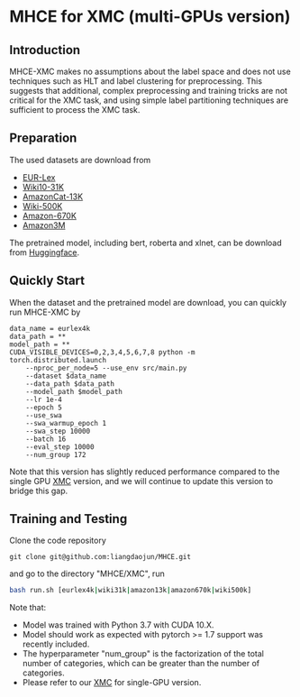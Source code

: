 # MHCE for XMC (multi-GPUs version)

## Introduction
MHCE-XMC makes no assumptions about the label space and does not use techniques such as HLT and label clustering for preprocessing. This suggests that additional, complex preprocessing and training tricks are not critical for the XMC task, and using simple label partitioning techniques are sufficient to process the XMC task.

## Preparation
The used datasets are download from 
* [EUR-Lex](https://drive.google.com/open?id=1iPGbr5-z2LogtMFG1rwwekV_aTubvAb2)
* [Wiki10-31K](https://drive.google.com/open?id=1Tv4MHQzDWTUC9hRFihRhG8_jt1h0VhnR)
* [AmazonCat-13K](https://drive.google.com/open?id=1VwHAbri6y6oh8lkpZ6sSY_b1FRNnCLFL)
* [Wiki-500K](https://drive.google.com/open?id=1bGEcCagh8zaDV0ZNGsgF0QtwjcAm0Afk)
* [Amazon-670K](https://drive.google.com/open?id=1Xd4BPFy1RPmE7MEXMu77E2_xWOhR1pHW)
* [Amazon3M](https://drive.google.com/open?id=187vt5vAkGI2mS2WOMZ2Qv48YKSjNbQv4) 

The pretrained model, including bert, roberta and xlnet, can be download from [Huggingface](https://huggingface.co).

## Quickly Start
When the dataset and the pretrained model are download, you can quickly run MHCE-XMC by
```shell script
data_name = eurlex4k
data_path = **
model_path = **
CUDA_VISIBLE_DEVICES=0,2,3,4,5,6,7,8 python -m torch.distributed.launch 
    --nproc_per_node=5 --use_env src/main.py
    --dataset $data_name 
    --data_path $data_path 
    --model_path $model_path 
    --lr 1e-4 
    --epoch 5 
    --use_swa 
    --swa_warmup_epoch 1 
    --swa_step 10000 
    --batch 16 
    --eval_step 10000
    --num_group 172 
```
Note that this version has slightly reduced performance compared to the single GPU [XMC](https://github.com/liangdaojun/MHCE/blob/main/XMC) version, and we will continue to update this version to bridge this gap.

## Training and Testing
Clone the code repository
```git
git clone git@github.com:liangdaojun/MHCE.git
```

and go to the directory "MHCE/XMC", run
```bash
bash run.sh [eurlex4k|wiki31k|amazon13k|amazon670k|wiki500k]
```

Note that:
- Model was trained with Python 3.7 with CUDA 10.X.
- Model should work as expected with pytorch >= 1.7 support was recently included.
- The hyperparameter "num_group" is the factorization of the total number of categories, which can be greater than the number of categories.
- Please refer to our [XMC](https://github.com/liangdaojun/MHCE/blob/main/XMC) for single-GPU version.
